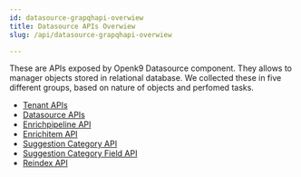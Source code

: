 ```yaml
---
id: datasource-grapqhapi-overwiew
title: Datasource APIs Overwiew
slug: /api/datasource-grapqhapi-overwiew

---
```


These are APIs exposed by Openk9 Datasource component. They allows to manager objects stored in relational database.
We collected these in five different groups, based on nature of objects and perfomed tasks.


- [Tenant APIs](tenant-api)
- [Datasource APIs](datasource-api)
- [Enrichpipeline API](enrichpipeline-api)
- [Enrichitem API](enrichitem-api)
- [Suggestion Category API](suggestion-category-api)
- [Suggestion Category Field API](suggestion-category-field-api)
- [Reindex API](reindex-api)

